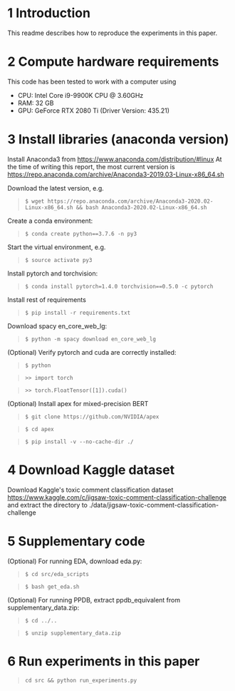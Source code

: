 # 1 Introduction

This readme describes how to reproduce the experiments in this paper.

# 2 Compute hardware requirements

This code has been tested to work with a computer using
* CPU: Intel Core i9-9900K CPU @ 3.60GHz
* RAM: 32 GB
* GPU: GeForce RTX 2080 Ti (Driver Version: 435.21)

# 3 Install libraries (anaconda version)

Install Anaconda3 from https://www.anaconda.com/distribution/#linux
At the time of writing this report, the most current version is
https://repo.anaconda.com/archive/Anaconda3-2019.03-Linux-x86_64.sh

Download the latest version, e.g.
>`$ wget https://repo.anaconda.com/archive/Anaconda3-2020.02-Linux-x86_64.sh && bash Anaconda3-2020.02-Linux-x86_64.sh`

Create a conda environment:
>`$ conda create python==3.7.6 -n py3`

Start the virtual environment, e.g.
>`$ source activate py3`

Install pytorch and torchvision:
>`$ conda install pytorch=1.4.0 torchvision==0.5.0 -c pytorch`

Install rest of requirements
>`$ pip install -r requirements.txt`

Download spacy en_core_web_lg:
>`$ python -m spacy download en_core_web_lg`

(Optional) Verify pytorch and cuda are correctly installed:
>`$ python`

>`>> import torch`

>`>> torch.FloatTensor([1]).cuda()`

(Optional) Install apex for mixed-precision BERT
>`$ git clone https://github.com/NVIDIA/apex`

>`$ cd apex`

>`$ pip install -v --no-cache-dir ./`

# 4 Download Kaggle dataset

Download Kaggle's toxic comment classification dataset https://www.kaggle.com/c/jigsaw-toxic-comment-classification-challenge
and extract the directory to ./data/jigsaw-toxic-comment-classification-challenge

# 5 Supplementary code

(Optional) For running EDA, download eda.py:
>`$ cd src/eda_scripts`

>`$ bash get_eda.sh`

(Optional) For running PPDB, extract ppdb_equivalent from supplementary_data.zip:
>`$ cd ../..`

>`$ unzip supplementary_data.zip`

# 6 Run experiments in this paper

> `cd src && python run_experiments.py`
